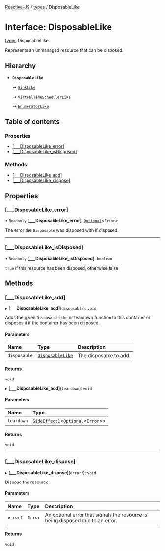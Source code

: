 [Reactive-JS](../README.md) / [types](../modules/types.md) / DisposableLike

# Interface: DisposableLike

[types](../modules/types.md).DisposableLike

Represents an unmanaged resource that can be disposed.

## Hierarchy

- **`DisposableLike`**

  ↳ [`SinkLike`](types.SinkLike.md)

  ↳ [`VirtualTimeSchedulerLike`](types.VirtualTimeSchedulerLike.md)

  ↳ [`EnumeratorLike`](types.EnumeratorLike.md)

## Table of contents

### Properties

- [[\_\_\_DisposableLike\_error]](types.DisposableLike.md#[___disposablelike_error])
- [[\_\_\_DisposableLike\_isDisposed]](types.DisposableLike.md#[___disposablelike_isdisposed])

### Methods

- [[\_\_\_DisposableLike\_add]](types.DisposableLike.md#[___disposablelike_add])
- [[\_\_\_DisposableLike\_dispose]](types.DisposableLike.md#[___disposablelike_dispose])

## Properties

### [\_\_\_DisposableLike\_error]

• `Readonly` **[\_\_\_DisposableLike\_error]**: [`Optional`](../modules/functions.md#optional)<`Error`\>

The error the `Disposable` was disposed with if disposed.

___

### [\_\_\_DisposableLike\_isDisposed]

• `Readonly` **[\_\_\_DisposableLike\_isDisposed]**: `boolean`

`true` if this resource has been disposed, otherwise false

## Methods

### [\_\_\_DisposableLike\_add]

▸ **[___DisposableLike_add]**(`disposable`): `void`

Adds the given `DisposableLike` or teardown function to this container or disposes it if the container has been disposed.

#### Parameters

| Name | Type | Description |
| :------ | :------ | :------ |
| `disposable` | [`DisposableLike`](types.DisposableLike.md) | The disposable to add. |

#### Returns

`void`

▸ **[___DisposableLike_add]**(`teardown`): `void`

#### Parameters

| Name | Type |
| :------ | :------ |
| `teardown` | [`SideEffect1`](../modules/functions.md#sideeffect1)<[`Optional`](../modules/functions.md#optional)<`Error`\>\> |

#### Returns

`void`

___

### [\_\_\_DisposableLike\_dispose]

▸ **[___DisposableLike_dispose]**(`error?`): `void`

Dispose the resource.

#### Parameters

| Name | Type | Description |
| :------ | :------ | :------ |
| `error?` | `Error` | An optional error that signals the resource is being disposed due to an error. |

#### Returns

`void`
